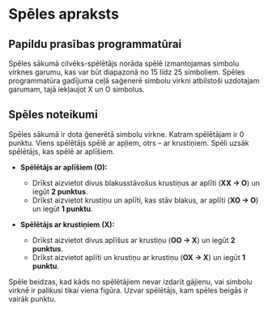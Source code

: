 # Spēles apraksts

## Papildu prasības programmatūrai
Spēles sākumā cilvēks-spēlētājs norāda spēlē izmantojamas simbolu virknes garumu, kas var būt diapazonā no 15 līdz 25 simboliem. Spēles programmatūra gadījuma ceļā saģenerē simbolu virkni atbilstoši uzdotajam garumam, tajā iekļaujot X un O simbolus.

## Spēles noteikumi
Spēles sākumā ir dota ģenerētā simbolu virkne. Katram spēlētājam ir 0 punktu. Viens spēlētājs spēlē ar apļiem, otrs – ar krustiņiem. Spēli uzsāk spēlētājs, kas spēlē ar aplīšiem.

- **Spēlētājs ar aplīšiem (O):**
  - Drīkst aizvietot divus blakusstāvošus krustiņus ar aplīti (**XX → O**) un iegūt **2 punktus**.
  - Drīkst aizvietot krustiņu un aplīti, kas stāv blakus, ar aplīti (**XO → O**) un iegūt **1 punktu**.

- **Spēlētājs ar krustiņiem (X):**
  - Drīkst aizvietot divus aplīšus ar krustiņu (**OO → X**) un iegūt **2 punktus**.
  - Drīkst aizvietot aplīti un krustiņu ar krustiņu (**OX → X**) un iegūt **1 punktu**.

Spēle beidzas, kad kāds no spēlētājiem nevar izdarīt gājienu, vai simbolu virknē ir palikusi tikai viena figūra. Uzvar spēlētājs, kam spēles beigās ir vairāk punktu.
